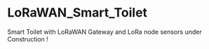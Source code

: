 # LoRaWAN_Smart_Toilet
Smart Toilet with LoRaWAN Gateway and LoRa node sensors
under Construction !
